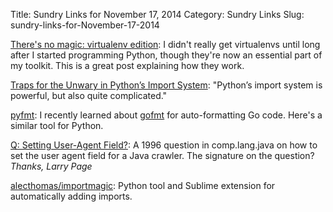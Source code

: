 Title: Sundry Links for November 17, 2014
Category: Sundry Links
Slug: sundry-links-for-November-17-2014

[There's no magic: virtualenv edition](https://www.hackerschool.com/blog/14-there-is-no-magic-virtualenv-edition): I didn't really get virtualenvs until long after I started programming Python, though they're now an essential part of my toolkit. This is a great post explaining how they work.

[Traps for the Unwary in Python’s Import System](http://python-notes.curiousefficiency.org/en/latest/python_concepts/import_traps.html): "Python’s import system is powerful, but also quite complicated."

[pyfmt](https://github.com/Psycojoker/pyfmt): I recently learned about [gofmt](https://golang.org/cmd/gofmt/) for auto-formatting Go code. Here's a similar tool for Python.

[Q: Setting User-Agent Field?](https://groups.google.com/forum/#!msg/comp.lang.java/aSPAJO05LIU/ushhUIQQ-ogJ): A 1996 question in comp.lang.java on how to set the user agent field for a Java crawler. The signature on the question? _Thanks, Larry Page_

[alecthomas/importmagic](https://github.com/alecthomas/importmagic): Python tool and Sublime extension for automatically adding imports.



